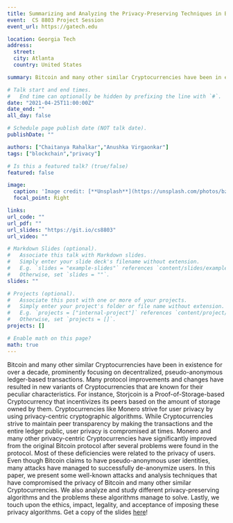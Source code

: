 ```yaml
---
title: Summarizing and Analyzing the Privacy-Preserving Techniques in Bitcoin and other Cryptocurrencies
event:  CS 8803 Project Session
event_url: https://gatech.edu

location: Georgia Tech
address:
  street: 
  city: Atlanta
  country: United States

summary: Bitcoin and many other similar Cryptocurrencies have been in existence for over a decade, prominently focusing on decentralized, pseudo-anonymous ledger-based transactions. Many protocol improvements and changes have resulted in new variants of Cryptocurrencies that are known for their peculiar characteristics. For instance, Storjcoin is a Proof-of-Storage-based Cryptocurrency that incentivizes its peers based on the amount of storage owned by them. Cryptocurrencies like Monero strive for user privacy by using privacy-centric cryptographic algorithms.  While Cryptocurrencies strive to maintain peer transparency by making the transactions and the entire ledger public, user privacy is compromised at times. Monero and many other privacy-centric Cryptocurrencies have significantly improved from the original Bitcoin protocol after several problems were found in the protocol. Most of these deficiencies were related to the privacy of users. Even though Bitcoin claims to have pseudo-anonymous user identities, many attacks have managed to successfully de-anonymize users. In this paper, we present some well-known attacks and analysis techniques that have compromised the privacy of Bitcoin and many other similar Cryptocurrencies. We also analyze and study different privacy-preserving algorithms and the problems these algorithms manage to solve. Lastly, we touch upon the ethics, impact, legality, and acceptance of imposing these privacy algorithms. 

# Talk start and end times.
#   End time can optionally be hidden by prefixing the line with `#`.
date: "2021-04-25T11:00:00Z"
date_end: ""
all_day: false

# Schedule page publish date (NOT talk date).
publishDate: ""

authors: ["Chaitanya Rahalkar","Anushka Virgaonkar"]
tags: ["blockchain","privacy"]

# Is this a featured talk? (true/false)
featured: false

image:
  caption: 'Image credit: [**Unsplash**](https://unsplash.com/photos/bzdhc5b3Bxs)'
  focal_point: Right

links: 
url_code: ""
url_pdf: ""
url_slides: "https://git.io/cs8803"
url_video: ""

# Markdown Slides (optional).
#   Associate this talk with Markdown slides.
#   Simply enter your slide deck's filename without extension.
#   E.g. `slides = "example-slides"` references `content/slides/example-slides.md`.
#   Otherwise, set `slides = ""`.
slides: ""

# Projects (optional).
#   Associate this post with one or more of your projects.
#   Simply enter your project's folder or file name without extension.
#   E.g. `projects = ["internal-project"]` references `content/project/deep-learning/index.md`.
#   Otherwise, set `projects = []`.
projects: []

# Enable math on this page?
math: true
---
```


Bitcoin and many other similar Cryptocurrencies have been in existence for over a decade, prominently focusing on decentralized, pseudo-anonymous ledger-based transactions. Many protocol improvements and changes have resulted in new variants of Cryptocurrencies that are known for their peculiar characteristics. For instance, Storjcoin is a Proof-of-Storage-based Cryptocurrency that incentivizes its peers based on the amount of storage owned by them. Cryptocurrencies like Monero strive for user privacy by using privacy-centric cryptographic algorithms.  While Cryptocurrencies strive to maintain peer transparency by making the transactions and the entire ledger public, user privacy is compromised at times. Monero and many other privacy-centric Cryptocurrencies have significantly improved from the original Bitcoin protocol after several problems were found in the protocol. Most of these deficiencies were related to the privacy of users. Even though Bitcoin claims to have pseudo-anonymous user identities, many attacks have managed to successfully de-anonymize users. In this paper, we present some well-known attacks and analysis techniques that have compromised the privacy of Bitcoin and many other similar Cryptocurrencies. We also analyze and study different privacy-preserving algorithms and the problems these algorithms manage to solve. Lastly, we touch upon the ethics, impact, legality, and acceptance of imposing these privacy algorithms. Get a copy of the slides [here](https://git.io/cs8803)!